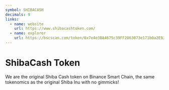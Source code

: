 ```yaml
---
symbol: SHIBACASH
decimals: 9
links:
  - name: website
    url: https://www.shibacashtoken.com/
  - name: explorer
    url: https://bscscan.com/token/0x7e4e3BA4675c39FF2863073e171b0a2E93A592E0
---
```


# ShibaCash Token

We are the original Shiba Cash token on Binance Smart Chain, the same tokenomics as the original Shiba Inu with no gimmicks!
